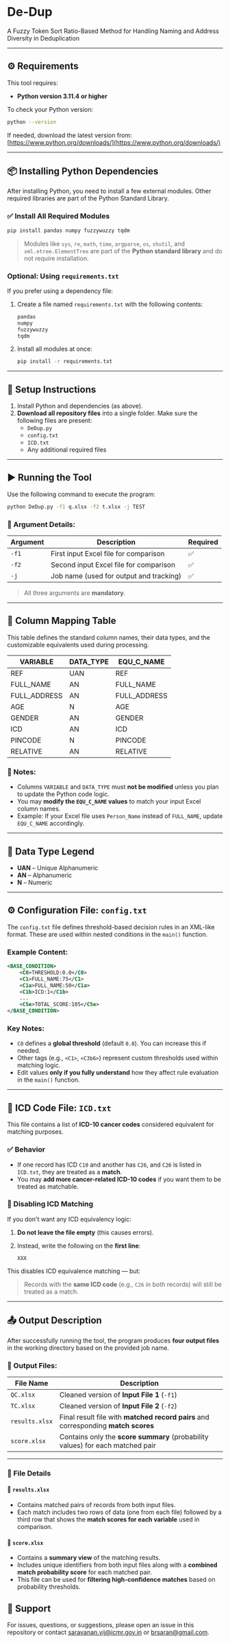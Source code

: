 # De-Dup
A Fuzzy Token Sort Ratio-Based Method for Handling Naming and Address Diversity in Deduplication

---

## ⚙️ Requirements

This tool requires:

- **Python version 3.11.4 or higher**

To check your Python version:

```bash
python --version
```

If needed, download the latest version from: [https://www.python.org/downloads/](https://www.python.org/downloads/)

---

## 📦 Installing Python Dependencies

After installing Python, you need to install a few external modules. Other required libraries are part of the Python Standard Library.

### ✅ Install All Required Modules

```bash
pip install pandas numpy fuzzywuzzy tqdm
```

> Modules like `sys`, `re`, `math`, `time`, `argparse`, `os`, `shutil`, and `xml.etree.ElementTree` are part of the **Python standard library** and do not require installation.

### Optional: Using `requirements.txt`

If you prefer using a dependency file:

1. Create a file named `requirements.txt` with the following contents:

    ```txt
    pandas
    numpy
    fuzzywuzzy
    tqdm
    ```

2. Install all modules at once:

    ```bash
    pip install -r requirements.txt
    ```

---

## 📁 Setup Instructions

1. Install Python and dependencies (as above).
2. **Download all repository files** into a single folder. Make sure the following files are present:
   - `DeDup.py`
   - `config.txt`
   - `ICD.txt`
   - Any additional required files

---

## ▶️ Running the Tool

Use the following command to execute the program:

```bash
python DeDup.py -f1 q.xlsx -f2 t.xlsx -j TEST
```

### 🔹 Argument Details:

| Argument | Description                                | Required |
|----------|--------------------------------------------|----------|
| `-f1`    | First input Excel file for comparison       | ✅       |
| `-f2`    | Second input Excel file for comparison      | ✅       |
| `-j`     | Job name (used for output and tracking)     | ✅       |

> All three arguments are **mandatory**.

---

## 🧾 Column Mapping Table

This table defines the standard column names, their data types, and the customizable equivalents used during processing.

| VARIABLE      | DATA_TYPE | EQU_C_NAME   |
|---------------|-----------|--------------|
| REF           | UAN       | REF          |
| FULL_NAME     | AN        | FULL_NAME    |
| FULL_ADDRESS  | AN        | FULL_ADDRESS |
| AGE           | N         | AGE          |
| GENDER        | AN        | GENDER       |
| ICD           | AN        | ICD          |
| PINCODE       | N         | PINCODE      |
| RELATIVE      | AN        | RELATIVE     |

### 📝 Notes:

- Columns `VARIABLE` and `DATA_TYPE` must **not be modified** unless you plan to update the Python code logic.
- You may **modify the `EQU_C_NAME` values** to match your input Excel column names.
- Example: If your Excel file uses `Person_Name` instead of `FULL_NAME`, update `EQU_C_NAME` accordingly.

---

## 🧩 Data Type Legend

- **UAN** – Unique Alphanumeric  
- **AN** – Alphanumeric  
- **N** – Numeric  

---

## ⚙️ Configuration File: `config.txt`

The `config.txt` file defines threshold-based decision rules in an XML-like format. These are used within nested conditions in the `main()` function.

### Example Content:

```xml
<BASE_CONDITION>
    <C0>THRESHOLD:0.0</C0>
    <C1>FULL_NAME:75</C1>
    <C1a>FULL_NAME:50</C1a>
    <C1b>ICD:1</C1b>
    ...
    <C5e>TOTAL_SCORE:105</C5e>
</BASE_CONDITION>
```

### Key Notes:

- `C0` defines a **global threshold** (default `0.0`). You can increase this if needed.
- Other tags (e.g., `<C1>`, `<C3b6>`) represent custom thresholds used within matching logic.
- Edit values **only if you fully understand** how they affect rule evaluation in the `main()` function.

---

## 🧾 ICD Code File: `ICD.txt`

This file contains a list of **ICD-10 cancer codes** considered equivalent for matching purposes.

### ✅ Behavior

- If one record has ICD `C10` and another has `C26`, and `C26` is listed in `ICD.txt`, they are treated as a **match**.
- You may **add more cancer-related ICD-10 codes** if you want them to be treated as matchable.

### 🛑 Disabling ICD Matching

If you don't want any ICD equivalency logic:

1. **Do not leave the file empty** (this causes errors).
2. Instead, write the following on the **first line**:

   ```
   XXX
   ```

This disables ICD equivalence matching — but:

> Records with the **same ICD code** (e.g., `C26` in both records) will still be treated as a match.

---


## 📤 Output Description

After successfully running the tool, the program produces **four output files** in the working directory based on the provided job name.

### 📁 Output Files:

| File Name       | Description                                                                 |
|------------------|-----------------------------------------------------------------------------|
| `QC.xlsx`        | Cleaned version of **Input File 1** (`-f1`)                                 |
| `TC.xlsx`        | Cleaned version of **Input File 2** (`-f2`)                                 |
| `results.xlsx`   | Final result file with **matched record pairs** and corresponding **match scores** |
| `score.xlsx`     | Contains only the **score summary** (probability values) for each matched pair |

---

### 📘 File Details

#### 🔹 `results.xlsx`

- Contains matched pairs of records from both input files.
- Each match includes two rows of data (one from each file) followed by a third row that shows the **match scores for each variable** used in comparison.

#### 🔹 `score.xlsx`

- Contains a **summary view** of the matching results.
- Includes unique identifiers from both input files along with a **combined match probability score** for each matched pair.
- This file can be used for **filtering high-confidence matches** based on probability thresholds.

## 🧰 Support

For issues, questions, or suggestions, please open an issue in this repository or contact saravanan.vij@icmr.gov.in or brsaran@gmail.com.
